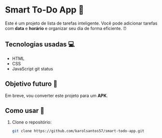# Smart To-Do App 📝

Este é um projeto de lista de tarefas inteligente. Você pode adicionar tarefas com **data** e **horário** e organizar seu dia de forma eficiente. ⏰

## Tecnologias usadas 💻
- HTML
- CSS
- JavaScript
git status

## Objetivo futuro 🚀
Em breve, vou converter este projeto para um **APK**.

## Como usar 📲
1. Clone o repositório:
   ```bash
   git clone https://github.com/karolsantos57/smart-todo-app.git

